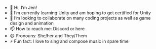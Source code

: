 - 👋 Hi, I’m Jen!
- 🌱 I’m currently learning Unity and am hoping to get certified for Unity
- 💞️ I’m looking to collaborate on many coding projects as well as game design and animation
- 📫 How to reach me: Discord or here
- 😄 Pronouns: She/her and They/Them
- ⚡ Fun fact: I love to sing and compose music in spare time

<!---
Jennifergrdias/Jennifergrdias is a ✨ special ✨ repository because its `README.md` (this file) appears on your GitHub profile.
You can click the Preview link to take a look at your changes.
--->
